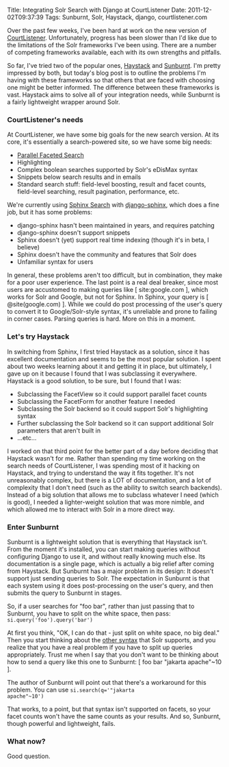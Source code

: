 Title: Integrating Solr Search with Django at CourtListener
Date: 2011-12-02T09:37:39
Tags: Sunburnt, Solr, Haystack, django, courtlistener.com


Over the past few weeks, I've been hard at work on the new version of <a href="http://courtlistener.com">CourtListener</a>. Unfortunately, progress has been slower than I'd like due to the limitations of the Solr frameworks I've been using. There are a number of competing frameworks available, each with its own strengths and pitfalls.

So far, I've tried two of the popular ones, <a href="http://haystacksearch.org/">Haystack</a> and <a href="http://opensource.timetric.com/sunburnt/index.html">Sunburnt</a>. I'm pretty impressed by both, but today's blog post is to outline the problems I'm having with these frameworks so that others that are faced with choosing one might be better informed. The difference between these frameworks is vast. Haystack aims to solve all of your integration needs, while Sunburnt is a fairly lightweight wrapper around Solr.

<h3>CourtListener's needs</h3>
<p>At CourtListener, we have some big goals for the new search version. At its core, it's essentially a search-powered site, so we have some big needs:</p>
<ul>
<li><a href="http://www.uxmatters.com/mt/archives/2009/09/best-practices-for-designing-faceted-search-filters.php">Parallel Faceted Search</a></li>
<li>Highlighting</li>
<li>Complex boolean searches supported by Solr's eDisMax syntax</li>
<li>Snippets below search results and in emails</li>
<li>Standard search stuff: field-level boosting, result and facet counts, field-level searching, result pagination, performance, etc.</li>
</ul>

We're currently using <a href="http://sphinxsearch.com">Sphinx Search</a> with <a href="http://github.com/dcramer/django-sphinx">django-sphinx</a>, which does a fine job, but it has some problems:
<ul>
<li>django-sphinx hasn't been maintained in years, and requires patching</li>
<li>django-sphinx doesn't support snippets</li>
<li>Sphinx doesn't (yet) support real time indexing (though it's in beta, I believe)</li>
<li>Sphinx doesn't have the community and features that Solr does</li>
<li>Unfamiliar syntax for users</li>
</ul>

In general, these problems aren't too difficult, but in combination, they make for a poor user experience. The last point is a real deal breaker, since most users are accustomed to making queries like [ site:google.com ], which works for Solr and Google, but not for Sphinx. In Sphinx, your query is [ @site(google.com) ]. While we could do post processing of the user's query to convert it to Google/Solr-style syntax, it's unreliable and prone to failing in corner cases. Parsing queries is hard. More on this in a moment. 

<h3>Let's try Haystack</h3>
In switching from Sphinx, I first tried Haystack as a solution, since it has excellent documentation and seems to be the most popular solution. I spent about two weeks learning about it and getting it in place, but ultimately, I gave up on it because I found that I was subclassing it everywhere. Haystack is a good solution, to be sure, but I found that I was:
<ul>
<li>Subclassing the FacetView so it could support parallel facet counts</li>
<li>Subclassing the FacetForm for another feature I needed</li>
<li>Subclassing the Solr backend so it could support Solr's highlighting syntax</li>
<li>Further subclassing the Solr backend so it can support additional Solr parameters that aren't built in</li>
<li>...etc...</li>
</ul>
I worked on that third point for the better part of a day before deciding that Haystack wasn't for me. Rather than spending my time working on the search needs of CourtListener, I was spending most of it hacking on Haystack, and trying to understand the way it fits together. It's not unreasonably complex, but there is a LOT of documentation, and a lot of complexity that I don't need (such as the ability to switch search backends). Instead of a big solution that allows me to subclass whatever I need (which is good), I needed a lighter-weight solution that was more nimble, and which allowed me to interact with Solr in a more direct way.

<h3>Enter Sunburnt</h3>
Sunburnt is a lightweight solution that is everything that Haystack isn't. From the moment it's installed, you can start making queries without configuring Django to use it, and without really knowing much else. Its documentation is a single page, which is actually a big relief after coming from Haystack. But Sunburnt has a major problem in its design: It doesn't support just sending queries to Solr. The expectation in Sunburnt is that each system using it does post-processing on the user's query, and then submits the query to Sunburnt in stages. 

So, if a user searches for "foo bar", rather than just passing that to Sunburnt, you have to split on the white space, then pass: 
<code>si.query('foo').query('bar')</code>

At first you think, "OK, I can do that - just split on white space, no big deal." Then you start thinking about the <a href="http://lucene.apache.org/java/3_4_0/queryparsersyntax.html#Escaping%20Special%20Characters">other syntax</a> that Solr supports, and you realize that you have a real problem if you have to split up queries appropriately. Trust me when I say that you don't want to be thinking about how to send a query like this one to Sunburnt: [ foo bar "jakarta apache"~10 ]. 

The author of Sunburnt will point out that there's a workaround for this problem. You can use 
<code>si.search(q='"jakarta apache"~10')</code>

 That works, to a point, but that syntax isn't supported on facets, so your facet counts won't have the same counts as your results. And so, Sunburnt, though powerful and lightweight, fails.

<h3>What now?</h3>
Good question.